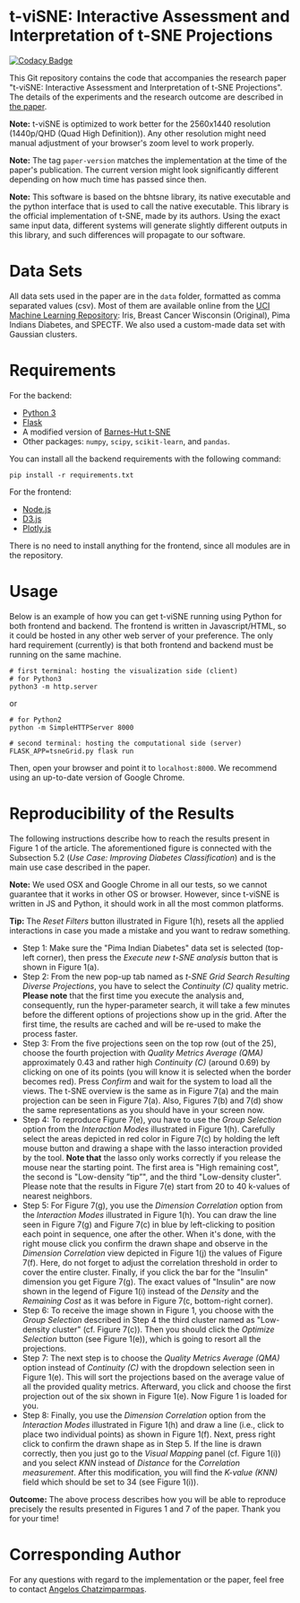 # t-viSNE: Interactive Assessment and Interpretation of t-SNE Projections #

[![Codacy Badge](https://api.codacy.com/project/badge/Grade/56e643b253bf40afb9d788c0643c6940)](https://www.codacy.com/manual/Angelos-Chatzimparmpas/t-viSNE?utm_source=github.com&amp;utm_medium=referral&amp;utm_content=angeloschatzimparmpas/t-viSNE&amp;utm_campaign=Badge_Grade)

This Git repository contains the code that accompanies the research paper "t-viSNE: Interactive Assessment and Interpretation of t-SNE Projections". The details of the experiments and the research outcome are described in [the paper](https://doi.org/10.1109/TVCG.2020.2986996).

**Note:** t-viSNE is optimized to work better for the 2560x1440 resolution (1440p/QHD (Quad High Definition)). Any other resolution might need manual adjustment of your browser's zoom level to work properly.

**Note:** The tag `paper-version` matches the implementation at the time of the paper's publication. The current version might look significantly different depending on how much time has passed since then.

**Note:** This software is based on the bhtsne library, its native executable and the python interface that is used to call the native executable. This library is the official implementation of t-SNE, made by its authors. Using the exact same input data, different systems will generate slightly different outputs in this library, and such differences will propagate to our software.

# Data Sets #
All data sets used in the paper are in the `data` folder, formatted as comma separated values (csv). 
Most of them are available online from the [UCI Machine Learning Repository](http://archive.ics.uci.edu/ml/index.php): Iris, Breast Cancer Wisconsin (Original), Pima Indians Diabetes, and SPECTF. We also used a custom-made data set with Gaussian clusters. 

# Requirements #
For the backend:
- [Python 3](https://www.python.org/downloads/)
- [Flask](https://palletsprojects.com/p/flask/)
- A modified version of [Barnes-Hut t-SNE](https://github.com/lvdmaaten/bhtsne)
- Other packages: `numpy`, `scipy`, `scikit-learn`, and `pandas`.

You can install all the backend requirements with the following command:
```
pip install -r requirements.txt
```

For the frontend:
- [Node.js](https://nodejs.org/en/)
- [D3.js](https://d3js.org/)
- [Plotly.js](https://github.com/plotly/plotly.js/)

There is no need to install anything for the frontend, since all modules are in the repository.


# Usage #
Below is an example of how you can get t-viSNE running using Python for both frontend and backend. The frontend is written in Javascript/HTML, so it could be hosted in any other web server of your preference. The only hard requirement (currently) is that both frontend and backend must be running on the same machine. 
```
# first terminal: hosting the visualization side (client)
# for Python3
python3 -m http.server 
```
or 
```
# for Python2
python -m SimpleHTTPServer 8000
```

```
# second terminal: hosting the computational side (server)
FLASK_APP=tsneGrid.py flask run
```
Then, open your browser and point it to `localhost:8000`. We recommend using an up-to-date version of Google Chrome.

# Reproducibility of the Results #
The following instructions describe how to reach the results present in Figure 1 of the article. The aforementioned figure is connected with the Subsection 5.2 (*Use Case: Improving Diabetes Classification*) and is the main use case described in the paper.

**Note:** We used OSX and Google Chrome in all our tests, so we cannot guarantee that it works in other OS or browser. However, since t-viSNE is written in JS and Python, it should work in all the most common platforms.

**Tip:** The *Reset Filters* button illustrated in Figure 1(h), resets all the applied interactions in case you made a mistake and you want to redraw something.

- Step 1: Make sure the "Pima Indian Diabetes" data set is selected (top-left corner), then press the *Execute new t-SNE analysis* button that is shown in Figure 1(a).
- Step 2: From the new pop-up tab named as *t-SNE Grid Search Resulting Diverse Projections*, you have to select the *Continuity (C)* quality metric. **Please note** that the first time you execute the analysis and, consequently, run the hyper-parameter search, it will take a few minutes before the different options of projections show up in the grid. After the first time, the results are cached and will be re-used to make the process faster.
- Step 3: From the five projections seen on the top row (out of the 25), choose the fourth projection with *Quality Metrics Average (QMA)* approximately 0.43 and rather high *Continuity (C)* (around 0.69) by clicking on one of its points (you will know it is selected when the border becomes red). Press *Confirm* and wait for the system to load all the views. The t-SNE overview is the same as in Figure 7(a) and the main projection can be seen in Figure 7(a). Also, Figures 7(b) and 7(d) show the same representations as you should have in your screen now. 
- Step 4: To reproduce Figure 7(e), you have to use the *Group Selection* option from the *Interaction Modes* illustrated in Figure 1(h). Carefully select the areas depicted in red color in Figure 7(c) by holding the left mouse button and drawing a shape with the lasso interaction provided by the tool. **Note that** the lasso only works correctly if you release the mouse near the starting point. The first area is "High remaining cost", the second is "Low-density ”tip”", and the third "Low-density cluster". Please note that the results in Figure 7(e) start from 20 to 40 k-values of nearest neighbors.
- Step 5: For Figure 7(g), you use the *Dimension Correlation* option from the *Interaction Modes* illustrated in Figure 1(h). You can draw the line seen in Figure 7(g) and Figure 7(c) in blue by left-clicking to position each point in sequence, one after the other. When it's done, with the right mouse click you confirm the drawn shape and observe in the *Dimension Correlation* view depicted in Figure 1(j) the values of Figure 7(f). Here, do not forget to adjust the correlation threshold in order to cover the entire cluster. Finally, if you click the bar for the "Insulin" dimension you get Figure 7(g). The exact values of "Insulin" are now shown in the legend of Figure 1(i) instead of the *Density* and the *Remaining Cost* as it was before in Figure 7(c, bottom-right corner).
- Step 6: To receive the image shown in Figure 1, you choose with the *Group Selection* described in Step 4 the third cluster named as "Low-density cluster" (cf. Figure 7(c)). Then you should click the *Optimize Selection* button (see Figure 1(e)), which is going to resort all the projections. 
- Step 7: The next step is to choose the *Quality Metrics Average (QMA)* option instead of *Continuity (C)* with the dropdown selection seen in Figure 1(e). This will sort the projections based on the average value of all the provided quality metrics. Afterward, you click and choose the first projection out of the six shown in Figure 1(e). Now Figure 1 is loaded for you.
- Step 8: Finally, you use the *Dimension Correlation* option from the *Interaction Modes* illustrated in Figure 1(h) and draw a line (i.e., click to place two individual points) as shown in Figure 1(f). Next, press right click to confirm the drawn shape as in Step 5. If the line is drawn correctly, then you just go to the *Visual Mapping* panel (cf. Figure 1(i)) and you select *KNN* instead of *Distance* for the *Correlation measurement*. After this modification, you will find the *K-value (KNN)* field which should be set to 34 (see Figure 1(i)). 

**Outcome:** The above process describes how you will be able to reproduce precisely the results presented in Figures 1 and 7 of the paper. Thank you for your time!

# Corresponding Author #
For any questions with regard to the implementation or the paper, feel free to contact [Angelos Chatzimparmpas](mailto:angelos.chatzimparmpas@lnu.se).

